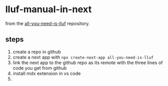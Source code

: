 # lluf-manual-in-next

from the [all-you-need-is-lluf](https://github.com/learninglab-studio/all-you-need-is-lluf) repository.

## steps

1. create a repo in github
2. create a next app with `npx create-next-app all-you-need-is-lluf`
3. link the next app to the github repo as its remote with the three lines of code you get from github
4. install mdx extension in vs code
5. 